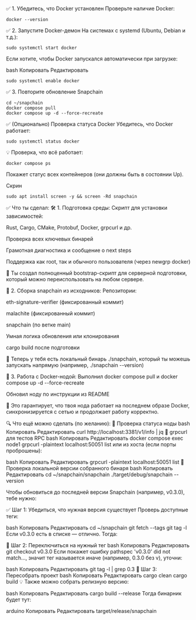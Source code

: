 ✅ 1. Убедитесь, что Docker установлен
Проверьте наличие Docker:
```
docker --version
```

✅ 2. Запустите Docker-демон
На системах с systemd (Ubuntu, Debian и т.д.):

```
sudo systemctl start docker
```
Если хотите, чтобы Docker запускался автоматически при загрузке:

bash
Копировать
Редактировать
```
sudo systemctl enable docker
```
✅ 3. Повторите обновление Snapchain
```
cd ~/snapchain
docker compose pull
docker compose up -d --force-recreate
```
✅ (Опционально) Проверка статуса Docker
Убедитесь, что Docker работает:

```
sudo systemctl status docker
```

💡 Проверка, что всё работает:
```
docker compose ps
```
Покажет статус всех контейнеров (они должны быть в состоянии Up).

Скрин
```
sudo apt install screen -y && screen -Rd snapchain
```


✅ Что ты сделал:
🛠️ 1. Подготовка среды:
Скрипт для установки зависимостей:

Rust, Cargo, CMake, Protobuf, Docker, grpcurl и др.

Проверка всех ключевых бинарей

Грамотная диагностика и сообщение о next steps

Поддержка как root, так и обычного пользователя (через newgrp docker)

📌 Ты создал полноценный bootstrap-скрипт для серверной подготовки, который можно переиспользовать на любом сервере.

🧱 2. Сборка snapchain из исходников:
Репозитории:

eth-signature-verifier (фиксированный коммит)

malachite (фиксированный коммит)

snapchain (по ветке main)

Умная логика обновления или клонирования

cargo build после подготовки

📌 Теперь у тебя есть локальный бинарь ./snapchain, который ты можешь запускать напрямую (например, ./snapchain --version)

🐳 3. Работа с Docker-нодой:
Выполнил docker compose pull и docker compose up -d --force-recreate

Обновил ноду по инструкции из README

📌 Это гарантирует, что твоя нода работает на последнем образе Docker, синхронизируется с сетью и продолжает работу корректно.

🔍 Что ещё можно сделать (по желанию):
🧪 Проверка статуса ноды
bash
Копировать
Редактировать
curl http://localhost:3381/v1/info | jq
🔁 grpcurl для тестов RPC
bash
Копировать
Редактировать
docker compose exec node1 grpcurl -plaintext localhost:50051 list
или из хоста (если порты проброшены):

bash
Копировать
Редактировать
grpcurl -plaintext localhost:50051 list
🔧 Проверка локальной версии собранного бинаря
bash
Копировать
Редактировать
cd ~/snapchain/snapchain
./target/debug/snapchain --version


Чтобы обновиться до последней версии Snapchain (например, v0.3.0), тебе нужно:

✅ Шаг 1: Убедиться, что нужная версия существует
Проверь доступные теги:

bash
Копировать
Редактировать
cd ~/snapchain
git fetch --tags
git tag -l
Если v0.3.0 есть в списке — отлично. Тогда:

🔄 Шаг 2: Переключиться на нужный тег
bash
Копировать
Редактировать
git checkout v0.3.0
Если покажет ошибку pathspec 'v0.3.0' did not match..., значит тег называется иначе (например, 0.3.0 без v), уточни:

bash
Копировать
Редактировать
git tag -l | grep 0.3
🔨 Шаг 3: Пересобрать проект
bash
Копировать
Редактировать
cargo clean
cargo build
💡 Также можно собрать релизную версию:

bash
Копировать
Редактировать
cargo build --release
Тогда бинарник будет тут:

arduino
Копировать
Редактировать
target/release/snapchain
